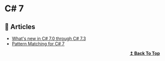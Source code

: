 # C# 7

## 📝 Articles
- [What's new in C# 7.0 through C# 7.3](https://docs.microsoft.com/en-us/dotnet/csharp/whats-new/csharp-7)
- [Pattern Matching for C# 7](https://docs.microsoft.com/en-us/dotnet/csharp/language-reference/proposals/csharp-7.0/pattern-matching)
<div align="right">
  <b><a href="#contents">↥ Back To Top</a></b>
</div>